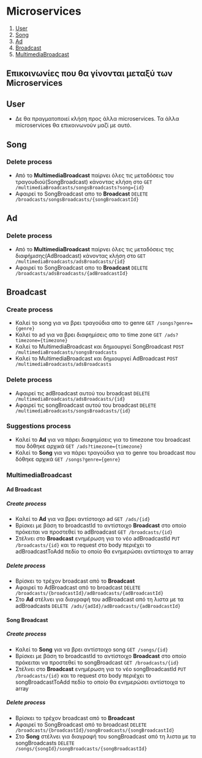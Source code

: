 # Microservices

1. [User](#User)
2. [Song](#Song)
3. [Ad](#Ad)
4. [Broadcast](#Broadcast)
5. [MultimediaBroadcast](#MultimediaBroadcast)

## Επικοινωνίες που θα γίνονται μεταξύ των Microservices

## User
- Δε θα πραγματοποιεί κλήση προς άλλα microservices. Τα άλλα microservices θα επικοινωνούν μαζί με αυτό.

## Song
### Delete process
- Από το **MultimediaBroadcast** παίρνει όλες τις μεταδόσεις του τραγουδιού(SongBroadcast) κάνοντας κλήση στο `GET /multimediaBroadcasts/songsBroadcasts?song={id}`
- Αφαιρεί το SongBroadcast απο το **Broadcast** `DELETE /broadcasts/songsBroadcasts/{songBroadcastId}`

## Ad
### Delete process
- Από το **MultimediaBroadcast** παίρνει όλες τις μεταδόσεις της διαφήμισης(AdBroadcast) κάνοντας κλήση στο `GET /multimediaBroadcasts/adsBroadcasts/{id}`
- Αφαιρεί το SongBroadcast απο το **Broadcast** `DELETE /broadcasts/adsBroadcasts/{adBroadcastId}`

## Broadcast
### Create process
- Καλεί το song για να βρει τραγούδια απο το genre `GET /songs?genre={genre}`
- Καλεί το ad για να βρει διαφημίσεις απο το time zone `GET /ads?timezone={timezone}`
- Καλεί το MultimediaBroadcast και δημιουργεί SongBroadcast `POST /multimediaBroadcasts/songsBroadcasts`
- Καλεί το MultimediaBroadcast και δημιουργεί AdBroadcast `POST /multimediaBroadcasts/adsBroadcasts`

### Delete process
- Αφαιρεί τις adBroadcast αυτού του broadcast `DELETE /multimediaBroadcasts/adsBroadcasts/{id}`
- Αφαιρεί τις songBroadcast αυτού του broadcast `DELETE /multimediaBroadcasts/songsBroadcasts/{id}`


### Suggestions process
- Καλεί το **Ad** για να πάρει διαφημίσεις για το timezone του broadcast που δόθηκε αρχικά `GET /ads?timezone={timezone}`
- Καλεί το **Song** για να πάρει τραγούδια για το genre του broadcast που δόθηκε αρχικά `GET /songs?genre={genre}`


### MultimediaBroadcast

#### Ad Broadcast
##### Create process
- Καλεί το **Ad** για να βρει αντίστοιχο ad `GET /ads/{id}`
- Βρίσκει με βάση το broadcastId το αντίστοιχο **Broadcast** στο οποίο πρόκειται να προστεθεί το adBroadcast `GET /broadcasts/{id}`
- Στέλνει στο **Broadcast** ενημέρωση για το νέο adBroadcastId `PUT /broadcasts/{id}` και το request στο body περιέχει το adBroadcastToAdd πεδίο το οποίο θα ενημερώσει αντίστοιχα το array

##### Delete process
- Βρίσκει το τρέχον broadcast από το **Broadcast**
- Αφαιρεί το AdBroadcast από το broadcast `DELETE /broadcasts/{broadcastId}/adBroadcasts/{adBroadcastId}`
- Στο **Ad** στέλνει για διαγραφή του adBroadcast από τη λιστα με τα adBroadcasts `DELETE /ads/{adId}/adBroadcasts/{adBroadcastId}`

#### Song Broadcast
##### Create process
- Καλεί το **Song** για να βρει αντίστοιχο song `GET /songs/{id}`
- Βρίσκει με βάση το broadcastId το αντίστοιχο **Broadcast** στο οποίο πρόκειται να προστεθεί το songBroadcast `GET /broadcasts/{id}`
- Στέλνει στο **Broadcast** ενημέρωση για το νέο songBroadcastId `PUT /broadcasts/{id}` και το request στο body περιέχει το songBroadcastToAdd πεδίο το οποίο θα ενημερώσει αντίστοιχα το array

##### Delete process
- Βρίσκει το τρέχον broadcast από το **Broadcast**
- Αφαιρεί το SongBroadcast από το broadcast `DELETE /broadcasts/{broadcastId}/songBroadcasts/{songBroadcastId}`
- Στο **Song** στέλνει για διαγραφή του songBroadcast από τη λιστα με τα songBroadcasts `DELETE /songs/{songId}/songBroadcasts/{songBroadcastId}`
